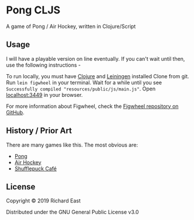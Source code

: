 # Pong CLJS

A game of Pong / Air Hockey, written in Clojure/Script

## Usage
I will have a playable version on line eventually. If you can't wait until then, use the following instructions -

To run locally, you must have [Clojure](https://clojure.org/) and [Leiningen](https://leiningen.org/) installed
Clone from git. 
Run `lein figwheel` in your terminal. Wait for a while until you see `Successfully compiled "resources/public/js/main.js"`. Open [localhost:3449](http://localhost:3449) in your browser.

For more information about Figwheel, check the [Figwheel repository on GitHub](https://github.com/bhauman/lein-figwheel).

## History / Prior Art
There are many games like this.
The most obvious are:
* [Pong](https://en.wikipedia.org/wiki/Pong)
* [Air Hockey](https://en.wikipedia.org/wiki/Air_hockey)
* [Shufflepuck Café](https://en.wikipedia.org/wiki/Shufflepuck_Caf%C3%A9)

## License
Copyright © 2019 Richard East

Distributed under the GNU General Public License v3.0
